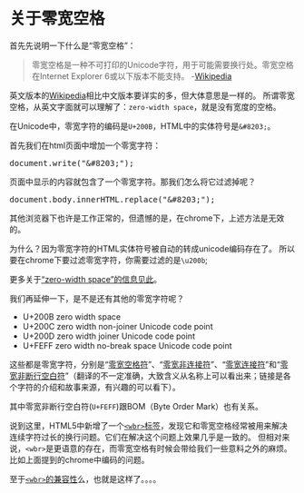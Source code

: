 关于零宽空格
===

首先先说明一下什么是“零宽空格”：

> 零宽空格是一种不可打印的Unicode字符，用于可能需要换行处。零宽空格在Internet Explorer 6或以下版本不能支持。
> -[Wikipedia][1]

英文版本的[Wikipedia][2]相比中文版本要详实的多，但大体意思是一样的。
所谓零宽空格，从英文字面就可以理解了：`zero-width space`，就是没有宽度的空格。

在Unicode中，零宽字符的编码是`U+200B`，HTML中的实体符号是`&#8203;`。

首先我们在html页面中增加一个零宽字符：
<pre>
document.write("&amp;#8203;");
</pre>

页面中显示的内容就包含了一个零宽字符。那我们怎么将它过滤掉呢？

<pre>
document.body.innerHTML.replace("&amp;#8203;");
</pre>

其他浏览器下也许是工作正常的，但遗憾的是，在chrome下，上述方法是无效的。

为什么？因为零宽字符的HTML实体符号被自动的转成unicode编码存在了。
所以要在chrome下要过滤零宽字符，你需要过滤的是`\u200b`;

更多关于[“zero-width space”的信息见此][3]。

我们再延伸一下，是不是还有其他的零宽字符呢？

  - U+200B zero width space
  - U+200C zero width non-joiner Unicode code point
  - U+200D zero width joiner Unicode code point
  - U+FEFF zero width no-break space Unicode code point

这些都是零宽字符，分别是“[零宽空格符][3]”、“[零宽非连接符][5]”、“[零宽连接符][5]”和“[零宽非断行空白符][7]”（翻译的不一定准确，大致含义从名称上可以看出来；链接是各个字符的介绍和故事来源，有兴趣的可以看下）。

其中零宽非断行空白符(`U+FEFF`)跟BOM（Byte Order Mark）也有关系。


说到这里，HTML5中新增了一个[`<wbr>`标签][4]，发现它和零宽空格经常被用来解决连续字符过长的换行问题。它们在解决这个问题上效果几乎是一致的。
但相对来说，`<wbr>`是更语意的存在，而零宽空格有时候会带给我们一些意料之外的麻烦。
比如上面提到的chrome中编码的问题。

至于[`<wbr>`的兼容性][6]么，也就是这样了。。。。



[1]:http://zh.wikipedia.org/wiki/零宽空格
[2]:http://en.wikipedia.org/wiki/Zero-width_space
[3]:http://www.fileformat.info/info/unicode/char/200b/index.htm
[4]:http://www.w3.org/TR/html-markup/wbr.html#wbr
[5]:http://blogs.msdn.com/b/michkap/archive/2006/02/15/532394.aspx
[6]:http://www.quirksmode.org/oddsandends/wbr.html
[7]:http://blogs.msdn.com/b/michkap/archive/2005/01/20/357028.aspx